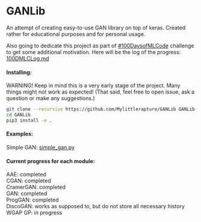 # GANLib

An attempt of creating easy-to-use GAN library on top of keras. Created rather for educational purposes and for personal usage.


Also going to dedicate this project as part of [#100DaysofMLCode](https://github.com/llSourcell/100_Days_of_ML_Code) challenge to get some additional motivation. Here will be the log of the progress: [100DMLCLog.md](100DMLCLog.md)

#### Installing:
WARNING! Keep in mind this is a very early stage of the project. Many things might not work as expected! (That said, feel free to open issue, ask a question or make any suggestions.)
```sh
git clone --recursive https://github.com/Mylittlerapture/GANLib GANLib
cd GANLib
pip3 install -e .
```


#### Examples:
Simple GAN: [simple_gan.py](https://github.com/Mylittlerapture/GANLib/blob/master/examples/simple_gan.py)


#### Current progress for each module:
AAE: completed  
CGAN: completed  
CramerGAN: completed  
GAN: completed  
ProgGAN: completed  
DiscoGAN: works as supposed to, but do not store all necessary history  
WGAP GP: in progress


